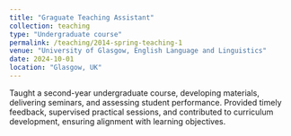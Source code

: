 ```yaml
---
title: "Graguate Teaching Assistant"
collection: teaching
type: "Undergraduate course"
permalink: /teaching/2014-spring-teaching-1
venue: "University of Glasgow, English Language and Linguistics"
date: 2024-10-01
location: "Glasgow, UK"
---
```

Taught a second-year undergraduate course, developing materials, delivering seminars, and assessing student performance. Provided timely feedback, supervised practical sessions, and contributed to curriculum development, ensuring alignment with learning objectives.


